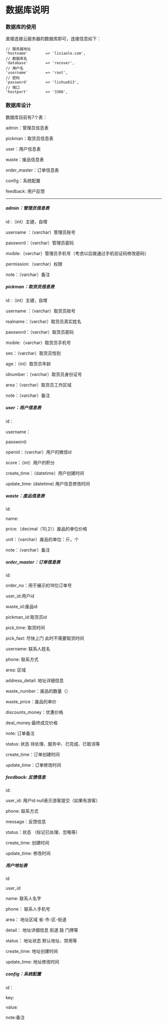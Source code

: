 # 数据库说明

### 数据库的使用

直接连接云服务器的数据库即可，连接信息如下：

```
// 服务器地址
'hostname'        => 'lixiaole.com',
// 数据库名
'database'        => 'recover',
// 用户名
'username'        => 'root',
// 密码
'password'        => 'lishuo613',
// 端口
'hostport'        => '3306',
```

### 数据库设计

数据库目前有7个表：

admin：管理员信息表

pickman：取货员信息表

user：用户信息表

waste：废品信息表

order_master：订单信息表

config：系统配置

feedback: 用户反馈

------

##### admin：管理员信息表

id :（int）主键，自增

username ：（varchar）管理员账号

password：（varchar）管理员密码

moible:（varchar）管理员手机号（考虑以后做通过手机验证码修改密码）

permission:（varchar）权限

note：（varchar）备注



##### pickman：取货员信息表

id :（int）主键，自增

username ：（varchar）取货员账号

realname：（varchar）取货员真实姓名

password：（varchar）取货员密码

moible:（varchar）取货员手机号

sex：（varchar）取货员性别

age：（int）取货员年龄

idnumber：（varchar）取货员身份证号

area：（varchar）取货员工作区域

note：（varchar）备注



##### user：用户信息表

id：

username：

password:

openid：（varchar）用户的微信id

score：（int）用户的积分

create_time：（datetime）用户创建时间

update_time: (datetime) 用户信息修改时间


##### waste：废品信息表

id:

name:

price:（decimal（10,2））废品的单位价格

unit：（varchar）废品的单位：斤，个

note：（varchar）备注



##### order_master：订单信息表

id:

order_no：用于展示的18位订单号

user_id:用户id

waste_id:废品id

pickman_id:取货员id

pick_time: 取货时间

pick_fast: 尽快上门 此时不需要取货时间

username: 联系人姓名

phone: 联系方式

area: 区域

address_detail: 地址详细信息

waste_number：废品的数量（）

waste_price：废品的单价

discounts_money：优惠价格

deal_money:最终成交价格

note: 订单备注

status: 状态 待处理、服务中、已完成、已取消等

create_time：订单创建时间

update_time：订单修改时间


##### feedback: 反馈信息

id: 

user_id: 用户id null表示游客提交（如果有游客）

phone: 联系方式

message：反馈信息

status：状态 （标记已处理、忽略等）

create_time: 创建时间 
 
update_time: 修改时间

##### 用户地址表

id

user_id

name: 联系人名字

phone： 联系人手机号

area： 地址区域 省-市-区-街道

detail： 地址详细信息 街道 路 门牌等

status： 地址状态 默认地址、禁用等

create_time: 地址创建时间

update_time: 地址修改时间



##### config：系统配置

id：

key:

value:

note:备注

